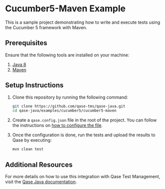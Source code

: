 # Cucumber5-Maven Example

This is a sample project demonstrating how to write and execute tests using the Cucumber 5 framework with Maven.

## Prerequisites

Ensure that the following tools are installed on your machine:

1. [Java 8](https://www.oracle.com/java/technologies/javase/javase8-archive-downloads.html)
2. [Maven](https://maven.apache.org/download.cgi)

## Setup Instructions

1. Clone this repository by running the following command:
   ```bash
   git clone https://github.com/qase-tms/qase-java.git
   cd qase-java/examples/cucumber5/cucumber5-maven
   ```

2. Create a `qase.config.json` file in the root of the project. You can follow the instructions
   on [how to configure the file](https://github.com/qase-tms/qase-java/tree/main/qase-java-commons#readme).

3. Once the configuration is done, run the tests and upload the results to Qase by executing:
   ```bash
   mvn clean test
   ```

## Additional Resources

For more details on how to use this integration with Qase Test Management, visit
the [Qase Java documentation](https://github.com/qase-tms/qase-java).
